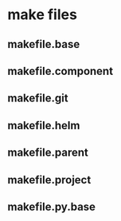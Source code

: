 # make files

## makefile.base

## makefile.component

## makefile.git

## makefile.helm

## makefile.parent

## makefile.project

## makefile.py.base

